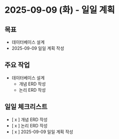 # 2025-09-09 (화) - 일일 계획

## 목표
- 데이터베이스 설계
- 2025-09-09 일일 계획 작성

## 주요 작업
- 데이터베이스 설계
    - 개념 ERD 작성
    - 논리 ERD 작성

## 일일 체크리스트
- [ x ] 개념 ERD 작성
- [ x ] 논리 ERD 작성
- [ x ] 2025-09-09 일일 계획 작성
